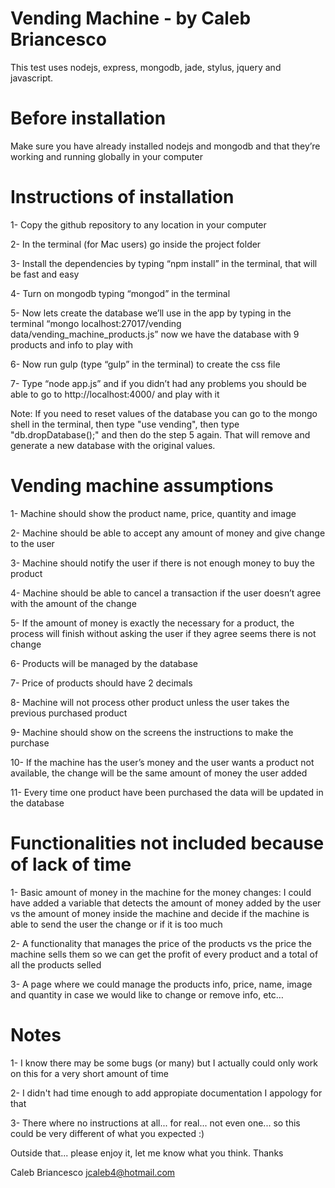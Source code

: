 # Vending Machine - by Caleb Briancesco

This test uses nodejs, express, mongodb, jade, stylus, jquery and javascript.



# Before installation

Make sure you have already installed nodejs and mongodb and that they’re working and running globally in your computer



# Instructions of installation

1-	Copy the github repository to any location in your computer

2-	In the terminal (for Mac users) go inside the project folder

3-	Install the dependencies by typing “npm install” in the terminal, that will be fast and easy

4-	Turn on mongodb typing “mongod” in the terminal

5-	Now lets create the database we’ll use in the app by typing in the terminal “mongo localhost:27017/vending data/vending_machine_products.js” now we have the database with 9 products and info to play with

6-	Now run gulp (type “gulp” in the terminal) to create the css file 

7-	Type “node app.js” and if you didn’t had any problems you should be able to go to http://localhost:4000/ and play with it

Note: If you need to reset values of the database you can go to the mongo shell in the terminal, then type "use vending", then type "db.dropDatabase();" and then do the step 5 again. That will remove and generate a new database with the original values.



# Vending machine assumptions

1-	Machine should show the product name, price, quantity and image

2-	Machine should be able to accept any amount of money and give change to the user

3-	Machine should notify the user if there is not enough money to buy the product

4-	Machine should be able to cancel a transaction if the user doesn’t agree with the amount of the change

5-	If the amount of money is exactly the necessary for a product, the process will finish without asking the user if they agree seems there is not change 

6-	Products will be managed by the database 

7-	Price of products should have 2 decimals 

8-	Machine will not process other product unless the user takes the previous purchased product

9-	Machine should show on the screens the instructions to make the purchase 

10-	If the machine has the user’s money and the user wants a product not available, the change will be the same amount of money the user added

11-	Every time one product have been purchased the data will be updated in the database




# Functionalities not included because of lack of time

1-	Basic amount of money in the machine for the money changes: I could have added a variable that detects the amount of money added by the user vs the amount of money inside the machine and decide if the machine is able to send the user the change or if it is too much

2-	A functionality that manages the price of the products vs the price the machine sells them so we can get the profit of every product and a total of all the products selled

3-	A page where we could manage the products info, price, name, image and quantity in case  we would like to change or remove info, etc… 


# Notes

1- I know there may be some bugs (or many) but I actually could only work on this for a very short amount of time

2- I didn't had time enough to add appropiate documentation I appology for that

3- There where no instructions at all... for real... not even one... so this could be very different of what you expected :)




Outside that... please enjoy it, let me know what you think.
Thanks

Caleb Briancesco
jcaleb4@hotmail.com



